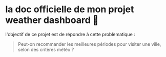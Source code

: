 # la doc officielle de mon projet weather dashboard 🦊
l'objectif de ce projet est de répondre à cette problèmatique :
> Peut-on recommander les meilleures périodes pour visiter une ville, selon des critères météo ?
